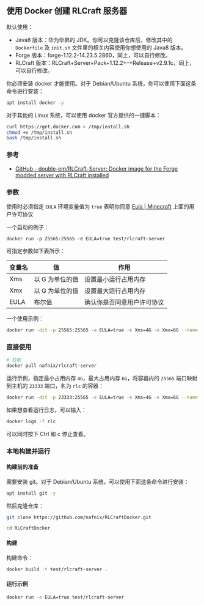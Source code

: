## 使用 Docker 创建 RLCraft 服务器

默认使用：

- Java8 版本：华为毕昇的 JDK。你可以克隆该仓库后，修改其中的 `Dockerfile` 及 `init.sh` 文件里的相关内容使用你想使用的 Java8 版本。
- Forge 版本：forge-1.12.2-14.23.5.2860，同上，可以自行修改。
- RLCraft 版本：RLCraft+Server+Pack+1.12.2+-+Release+v2.9.1c，同上，可以自行修改。

你必须安装 docker 才能使用。对于 Debian/Ubuntu 系统，你可以使用下面这条命令进行安装：

```bash
apt install docker -y
```

对于其他的 Linux 系统，可以使用 docker 官方提供的一键脚本：

```bash
curl https://get.docker.com > /tmp/install.sh
chmod +x /tmp/install.sh
bash /tmp/install.sh
```

### 参考

- [GitHub - double-em/RLCraft-Server: Docker image for the Forge modded server with RLCraft installed](https://github.com/double-em/RLCraft-Server)

### 参数

使用时必须指定 `EULA` 环境变量值为 `true` 表明你同意 [Eula | Minecraft](https://www.minecraft.net/en-us/eula) 上面的用户许可协议

一个启动的例子：

```
docker run -p 25565:25565 -e EULA=true test/rlcraft-server
```

可指定参数如下表所示：

| 变量名 | 值              | 作用                       |
| ------ | --------------- | -------------------------- |
| Xms    | 以 G 为单位的值 | 设置最小运行占用内存       |
| Xmx    | 以 G 为单位的值 | 设置最大运行占用内存       |
| EULA   | 布尔值          | 确认你是否同意用户许可协议 |

一个使用示例：

```bash
docker run -dit -p 25565:25565 -e EULA=true -e Xms=4G -e Xmx=6G --name rlc test/rlcraft-server
```

### 直接使用

```bash
# 拉取
docker pull nafnix/rlcraft-server
```

运行示例，指定最小占用内存 `4G`，最大占用内存 `6G`，将容器内的 `25565` 端口映射到主机的 `23333` 端口，名为 `rlc` 的容器：

```bash
docker run -dit -p 23333:25565 -e EULA=true -e Xms=4G -e Xmx=6G --name rlc nafnix/rlcraft-server
```

如果想查看运行日志，可以输入：

```bash
docker logs -f rlc
```

可以同时按下 Ctrl 和 c 停止查看。

### 本地构建并运行

#### 构建前的准备

需要安装 git。对于 Debian/Ubuntu 系统，可以使用下面这条命令进行安装：

```bash
apt install git -y
```

然后克隆仓库：

```bash
git clone https://github.com/nafnix/RLCraftDocker.git

cd RLCraftDocker
```

#### 构建

构建命令：

```bash
docker build -t test/rlcraft-server .
```

#### 运行示例

```bash
docker run -e EULA=true test/rlcraft-server
```
